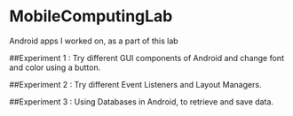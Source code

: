 # MobileComputingLab
Android apps I worked on, as a part of this lab

##Experiment 1 :
Try different GUI components of Android and change font and color using a button.

##Experiment 2 :
Try different Event Listeners and Layout Managers.

##Experiment 3 :
Using Databases in Android, to retrieve and save data.